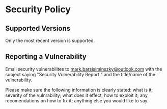 # Security Policy

## Supported Versions

Only the most recent version is supported.

## Reporting a Vulnerability

Email security vulnerabilites to mark.barsisiminszky@outlook.com with the subject saying "Security Vulnerability Report " and the title/name of the vulnerability. 
 
Please make sure the following information is clearly stated: what is it; severity of the vulnrability; what does it effect; how to exploit it; any recomendations on how to fix it; anything else you would like to say.
